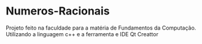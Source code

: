 # Numeros-Racionais
Projeto feito na faculdade para a matéria de Fundamentos da Computação.
Utilizando a linguagem c++ e a ferramenta e IDE Qt Creattor
